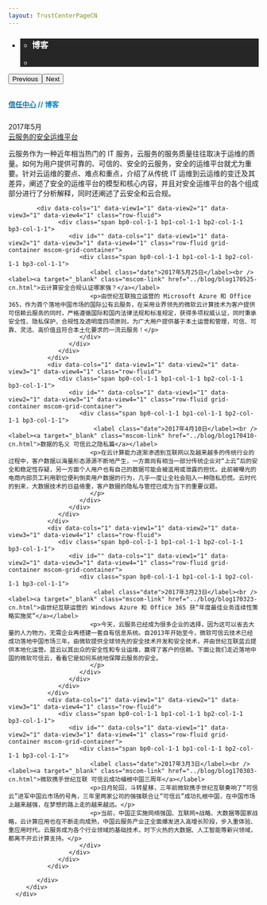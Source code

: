 ```yaml
---
layout: TrustCenterPageCN
---
```

<div class="row-fluid">
   <div class="span">
      <div>
         <div id="" data-cols="1" data-view1="1" data-view2="1" data-view3="1" data-view4="1" class="row-fluid wider hero grid-container" style="padding-bottom: 30px;">
            <div class="span bp0-col-1-1 bp1-col-1-1 bp2-col-1-1 bp3-col-1-1">
               <div bi:type="slideshow" class="slideshow slideshow-hero hero" xmlns:bi="urn:schemas-microsoft-com:mscom:bi">
                  <ul bi:type="list" class="slides">
                     <li id="slide-1" bi:index="0" selectBi="">
                        <div class="heroitem light-foreground" bi:type="heroitem">
                           <div class="media" bi:parenttitle="t1">
                              <a href="" bi:track="False" bi:titleflag="t1" bi:index="0">
                                 <div data-picture="" data-alt="Whats New" data-disable-swap-below="">
                                    <div data-src="https://c.s-microsoft.com/en-us/CMSImages/MS_TrustCenter_Whats_New_Header.jpg?version=9f644300-f787-a453-8452-7b3974e50a6c"></div>
                                    <noscript></noscript>
                                 </div>
                              </a>
                           </div>
                           <div class="text" bi:type="cta">
                              <div class="text-container">
                                 <div class="box" style="background: rgba(0,0,0,.85); color: #FFFFFF;">
                                    <ul bi:type="list" class="headerCaption subpageHeaderCaption">
                                       <li class="box-title">
                                          <h3 class="box-title" bi:type="title" bi:title="t1" style="color: #FFFFFF;">博客</h3>
                                       </li>
                                       <li class="box-actions box-description"><a target="_self" class="mscom-link" href=""></a></li>
                                    </ul>
                                 </div>
                              </div>
                           </div>
                        </div>
                     </li>
                  </ul>
                  <div class="navigation international" bi:track="false">
                     <div class="grid-container settop" data-title-text="Go To Slide "></div>
                  </div>
                  <div class="prev-next" bi:track="false"><button class="prev"><span class="icon-left" aria-hidden="true"></span><span class="screen-reader-text">Previous</span></button><button class="next"><span class="icon-right" aria-hidden="true"></span><span class="screen-reader-text">Next</span></button></div>
                  <div id="play-pause" class="play-pause" style="display:none">
                     <div class="pause"><button id="pauseButton" class="pause_button"><span class="icon-pause" aria-hidden="true"></span><span class="screen-reader-text">Pause</span></button></div>
                     <div class="play"><button id="playButton" class="play_button"><span class="icon-play" aria-hidden="true"></span><span class="screen-reader-text">Play</span></button></div>
                  </div>
               </div>
            </div>
         </div>
                  <div class="row-fluid grid-container mscom-grid-container breadcrumbs" style="padding-bottom: 25px;color:#0081c6;font-weight: bold;" data-view4="1" data-view3="1" data-view2="1" data-view1="1" data-cols="1">
            <div class="span bp0-col-1-1 bp1-col-1-1 bp2-col-1-1 bp3-col-1-1"><a target="_self" class="mscom-link" href="../default-cn.html" style="color:rgb(21, 112, 166)">信任中心</a> // 博客</div>
         </div>
         <div id="" data-cols="1" data-view1="1" data-view2="1" data-view3="1" data-view4="1" class="row-fluid grid-container mscom-grid-container whatsNewBody wider">
            <div class="span bp0-col-1-1 bp1-col-1-1 bp2-col-1-1 bp3-col-1-1">
			<div data-cols="1" data-view1="1" data-view2="1" data-view3="1" data-view4="1" class="row-fluid">
                  <div class="span bp0-col-1-1 bp1-col-1-1 bp2-col-1-1 bp3-col-1-1">
                     <div id="" data-cols="1" data-view1="1" data-view2="1" data-view3="1" data-view4="1" class="row-fluid grid-container mscom-grid-container">
                        <div class="span bp0-col-1-1 bp1-col-1-1 bp2-col-1-1 bp3-col-1-1">
                           <label class="date">2017年5月</label><br /><label><a target="_blank" class="mscom-link" href="../blog/blog170501-cn.html">云服务的安全运维平台</a></label>
                           <p>云服务作为一种近年相当热门的 IT 服务，云服务的服务质量往往取决于运维的质量。如何为用户提供可靠的、可信的、安全的云服务，安全的运维平台就尤为重要。针对云运维的要点、难点和重点，介绍了从传统 IT 运维到云运维的变迁及其差异，阐述了安全的运维平台的模型和核心内容，并且对安全运维平台的各个组成部分进行了分析解释，同时还阐述了云安全和云合规。</p>
                        </div>
                     </div>
                  </div>
               </div>
			   
            <div data-cols="1" data-view1="1" data-view2="1" data-view3="1" data-view4="1" class="row-fluid">
                  <div class="span bp0-col-1-1 bp1-col-1-1 bp2-col-1-1 bp3-col-1-1">
                     <div id="" data-cols="1" data-view1="1" data-view2="1" data-view3="1" data-view4="1" class="row-fluid grid-container mscom-grid-container">
                        <div class="span bp0-col-1-1 bp1-col-1-1 bp2-col-1-1 bp3-col-1-1">
                           <label class="date">2017年5月25日</label><br /><label><a target="_blank" class="mscom-link" href="../blog/blog170525-cn.html">云计算安全合规认证哪家强？</a></label>
                           <p>由世纪互联独立运营的 Microsoft Azure 和 Office 365，作为首个落地中国市场的国际公有云服务，在采用业界领先的微软云计算技术为客户提供可信赖云服务的同时，严格遵循国际和国内法律法规和标准规定，获得多项权威认证，同时秉承安全性、隐私保护、合规性及透明度四项原则，为广大用户提供基于本土运营和管理，可信、可靠、灵活、高价值且符合本土化要求的一流云服务！</p>
                        </div>
                     </div>
                  </div>
               </div>
               <div data-cols="1" data-view1="1" data-view2="1" data-view3="1" data-view4="1" class="row-fluid">
                  <div class="span bp0-col-1-1 bp1-col-1-1 bp2-col-1-1 bp3-col-1-1">
                     <div id="" data-cols="1" data-view1="1" data-view2="1" data-view3="1" data-view4="1" class="row-fluid grid-container mscom-grid-container">
                        <div class="span bp0-col-1-1 bp1-col-1-1 bp2-col-1-1 bp3-col-1-1">
                            <label class="date">2017年4月10日</label><br /><label><a target="_blank" class="mscom-link" href="../blog/blog170410-cn.html">数据的名义 可信云之隐私篇</a></label>
                           <p>在云计算能力逐渐渗透到互联网以及越来越多的传统行业的过程中，客户数据以海量形态源源不断地产生，一方面尚有相当一部分传统企业对“上云”后的安全和稳定性存疑，另一方面个人用户也有自己的数据可能会被滥用或泄露的担忧。此前被曝光的电商内部员工利用职位便利倒卖用户数据的行为，几乎一度让全社会陷入一种隐私恐慌。云时代的到来，大数据技术的日益倚重，客户数据的隐私与管控已成为当下的重要议题。
                           </p>
                        </div>
                     </div>
                  </div>
               </div>
               <div data-cols="1" data-view1="1" data-view2="1" data-view3="1" data-view4="1" class="row-fluid">
                  <div class="span bp0-col-1-1 bp1-col-1-1 bp2-col-1-1 bp3-col-1-1">
                     <div id="" data-cols="1" data-view1="1" data-view2="1" data-view3="1" data-view4="1" class="row-fluid grid-container mscom-grid-container">
                        <div class="span bp0-col-1-1 bp1-col-1-1 bp2-col-1-1 bp3-col-1-1">
                            <label class="date">2017年3月23日</label><br /><label><a target="_blank" class="mscom-link" href="../blog/blog170323-cn.html">由世纪互联运营的 Windows Azure 和 Office 365 获“年度最佳业务连续性策略实施奖”</a></label>
                           <p>今天，云服务已经成为很多企业的选择，因为这可以省去大量的人力物力，无需企业再搭建一套自有信息系统。自2013年开始至今，微软可信云技术已经成功落地中国市场三年。由微软提供全球领先的安全技术开发和安全技术，并由世纪互联蓝云提供本地化运营。蓝云以其出众的安全性和专业运维，赢得了客户的信赖。下面让我们走近落地中国的微软可信云，看看它是如何系统地保障云服务的安全。
                           </p>
                        </div>
                     </div>
                  </div>
               </div>
               <div data-cols="1" data-view1="1" data-view2="1" data-view3="1" data-view4="1" class="row-fluid">
                  <div class="span bp0-col-1-1 bp1-col-1-1 bp2-col-1-1 bp3-col-1-1">
                     <div id="" data-cols="1" data-view1="1" data-view2="1" data-view3="1" data-view4="1" class="row-fluid grid-container mscom-grid-container">
                        <div class="span bp0-col-1-1 bp1-col-1-1 bp2-col-1-1 bp3-col-1-1">
                           <label class="date">2017年3月3日</label><br /><label><a target="_blank" class="mscom-link" href="../blog/blog170303-cn.html">微软携手世纪互联 可信云成功植根中国三周年</a></label>
                           <p>日月轮回，斗转星移，三年前微软携手世纪互联奏响了“可信云”进军中国云市场的号角，三年里两家公司的强强联合让“可信云”成功扎根中国，在中国市场上越来越强，在梦想的路上走的越来越远。</p>
						   <p>当前，中国正实施网络强国、互联网+战略、大数据等国家战略，云计算应用也在不断走向成熟，中国云服务产业正全面爆发进入高增长阶段，步入重体验、重应用时代。云服务成为各个行业领域的基础技术，时下火热的大数据、人工智能等新兴领域，都离不开云计算支持。</p>
                        </div>
                     </div>
                  </div>
               </div>
               
            </div>
         </div>
      </div>
   </div>
</div>
<div class="row-fluid" data-view4="1" data-view3="1" data-view2="1" data-view1="1" data-cols="1">
   <div class="span bp0-col-1-1 bp1-col-1-1 bp2-col-1-1 bp3-col-1-1"></div>
</div>
